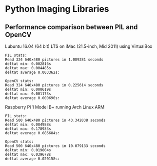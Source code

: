 Python Imaging Libraries
========================

Performance comparison between PIL and OpenCV
---------------------------------------------
Lubuntu 16.04 (64 bit) LTS on iMac (21.5-inch, Mid 2011) using VirtualBox
```
PIL stats:
Read 324 640x480 pictures in 1.089281 seconds
deltat min: 0.002816s
deltat max: 0.004485s
deltat average 0.003362s:
```

```
OpenCV stats:
Read 324 640x480 pictures in 0.225614 seconds
deltat min: 0.000619s
deltat max: 0.001173s
deltat average 0.000696s:
```

Raspberry Pi 1 Model B+ running Arch Linux ARM
```
PIL stats:
Read 500 640x480 pictures in 43.342038 seconds
deltat min: 0.084988s
deltat max: 0.178933s
deltat average 0.086684s:
```

```
OpenCV stats:
Read 500 640x480 pictures in 10.079133 seconds
deltat min: 0.019804s
deltat max: 0.039678s
deltat average 0.020158s:
```
